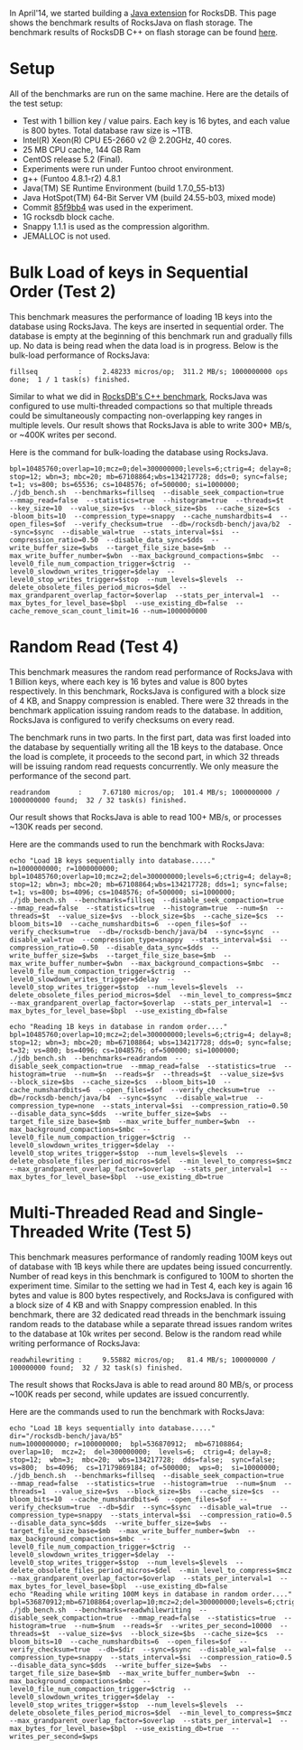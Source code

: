 In April'14, we started building a [Java extension](https://github.com/facebook/rocksdb/wiki/RocksJava-Basics) for RocksDB.  This page shows the benchmark results of RocksJava on flash storage.  The benchmark results of RocksDB C++ on flash storage can be found [here](https://github.com/facebook/rocksdb/wiki/Performance-Benchmarks).

# Setup
All of the benchmarks are run on the same machine. Here are the details of the test setup:

* Test with 1 billion key / value pairs. Each key is 16 bytes, and each value is 800 bytes. Total database raw size is ~1TB.
* Intel(R) Xeon(R) CPU E5-2660 v2 @ 2.20GHz, 40 cores.
* 25 MB CPU cache, 144 GB Ram
* CentOS release 5.2 (Final).
* Experiments were run under Funtoo chroot environment.
* g++ (Funtoo 4.8.1-r2) 4.8.1
* Java(TM) SE Runtime Environment (build 1.7.0_55-b13)
* Java HotSpot(TM) 64-Bit Server VM (build 24.55-b03, mixed mode)
* Commit [85f9bb4](https://github.com/facebook/rocksdb/commit/85f9bb4ef4845910f22d152b7c0d9c478da42fc7) was used in the experiment.
* 1G rocksdb block cache.
* Snappy 1.1.1 is used as the compression algorithm.
* JEMALLOC is not used.

# Bulk Load of keys in Sequential Order (Test 2)
This benchmark measures the performance of loading 1B keys into the database using RocksJava. The keys are inserted in sequential order.  The database is empty at the beginning of this benchmark run and gradually fills up.  No data is being read when the data load is in progress.  Below is the bulk-load performance of RocksJava:

    fillseq          :     2.48233 micros/op;  311.2 MB/s; 1000000000 ops done;  1 / 1 task(s) finished.

Similar to what we did in [RocksDB's C++ benchmark](https://github.com/facebook/rocksdb/wiki/Performance-Benchmarks), RocksJava was configured to use multi-threaded compactions so that multiple threads could be simultaneously compacting non-overlapping key ranges in multiple levels.  Our result shows that RocksJava is able to write 300+ MB/s, or ~400K writes per second. 

Here is the command for bulk-loading the database using RocksJava.

    bpl=10485760;overlap=10;mcz=0;del=300000000;levels=6;ctrig=4; delay=8; stop=12; wbn=3; mbc=20; mb=67108864;wbs=134217728; dds=0; sync=false; t=1; vs=800; bs=65536; cs=1048576; of=500000; si=1000000;
    ./jdb_bench.sh  --benchmarks=fillseq  --disable_seek_compaction=true  --mmap_read=false  --statistics=true  --histogram=true  --threads=$t  --key_size=10  --value_size=$vs  --block_size=$bs  --cache_size=$cs  --bloom_bits=10  --compression_type=snappy  --cache_numshardbits=4  --open_files=$of  --verify_checksum=true  --db=/rocksdb-bench/java/b2  --sync=$sync  --disable_wal=true  --stats_interval=$si  --compression_ratio=0.50  --disable_data_sync=$dds  --write_buffer_size=$wbs  --target_file_size_base=$mb  --max_write_buffer_number=$wbn  --max_background_compactions=$mbc  --level0_file_num_compaction_trigger=$ctrig  --level0_slowdown_writes_trigger=$delay  --level0_stop_writes_trigger=$stop  --num_levels=$levels  --delete_obsolete_files_period_micros=$del  --max_grandparent_overlap_factor=$overlap  --stats_per_interval=1  --max_bytes_for_level_base=$bpl  --use_existing_db=false  --cache_remove_scan_count_limit=16 --num=1000000000

# Random Read (Test 4)
This benchmark measures the random read performance of RocksJava with 1 Billion keys, where each key is 16 bytes and value is 800 bytes respectively.  In this benchmark, RocksJava is configured with a block size of 4 KB, and Snappy compression is enabled.  There were 32 threads in the benchmark application issuing random reads to the database.  In addition, RocksJava is configured to verify checksums on every read.

The benchmark runs in two parts.  In the first part, data was first loaded into the database by sequentially writing all the 1B keys to the database.  Once the load is complete, it proceeds to the second part, in which 32 threads will be issuing random read requests concurrently.  We only measure the performance of the second part.

    readrandom       :     7.67180 micros/op;  101.4 MB/s; 1000000000 / 1000000000 found;  32 / 32 task(s) finished.

Our result shows that RocksJava is able to read 100+ MB/s, or processes ~130K reads per second.

Here are the commands used to run the benchmark with RocksJava:

    echo "Load 1B keys sequentially into database....."
    n=1000000000; r=1000000000; bpl=10485760;overlap=10;mcz=2;del=300000000;levels=6;ctrig=4; delay=8; stop=12; wbn=3; mbc=20; mb=67108864;wbs=134217728; dds=1; sync=false; t=1; vs=800; bs=4096; cs=1048576; of=500000; si=1000000;
    ./jdb_bench.sh  --benchmarks=fillseq  --disable_seek_compaction=true  --mmap_read=false  --statistics=true  --histogram=true  --num=$n  --threads=$t  --value_size=$vs  --block_size=$bs  --cache_size=$cs  --bloom_bits=10  --cache_numshardbits=6  --open_files=$of  --verify_checksum=true  --db=/rocksdb-bench/java/b4  --sync=$sync  --disable_wal=true  --compression_type=snappy  --stats_interval=$si  --compression_ratio=0.50  --disable_data_sync=$dds  --write_buffer_size=$wbs  --target_file_size_base=$mb  --max_write_buffer_number=$wbn  --max_background_compactions=$mbc  --level0_file_num_compaction_trigger=$ctrig  --level0_slowdown_writes_trigger=$delay  --level0_stop_writes_trigger=$stop  --num_levels=$levels  --delete_obsolete_files_period_micros=$del  --min_level_to_compress=$mcz  --max_grandparent_overlap_factor=$overlap  --stats_per_interval=1  --max_bytes_for_level_base=$bpl  --use_existing_db=false

    echo "Reading 1B keys in database in random order...."
    bpl=10485760;overlap=10;mcz=2;del=300000000;levels=6;ctrig=4; delay=8; stop=12; wbn=3; mbc=20; mb=67108864; wbs=134217728; dds=0; sync=false; t=32; vs=800; bs=4096; cs=1048576; of=500000; si=1000000;
    ./jdb_bench.sh  --benchmarks=readrandom  --disable_seek_compaction=true  --mmap_read=false  --statistics=true  --histogram=true  --num=$n  --reads=$r  --threads=$t  --value_size=$vs  --block_size=$bs  --cache_size=$cs  --bloom_bits=10  --cache_numshardbits=6  --open_files=$of  --verify_checksum=true  --db=/rocksdb-bench/java/b4  --sync=$sync  --disable_wal=true  --compression_type=none  --stats_interval=$si  --compression_ratio=0.50  --disable_data_sync=$dds  --write_buffer_size=$wbs  --target_file_size_base=$mb  --max_write_buffer_number=$wbn  --max_background_compactions=$mbc  --level0_file_num_compaction_trigger=$ctrig  --level0_slowdown_writes_trigger=$delay  --level0_stop_writes_trigger=$stop  --num_levels=$levels  --delete_obsolete_files_period_micros=$del  --min_level_to_compress=$mcz  --max_grandparent_overlap_factor=$overlap  --stats_per_interval=1  --max_bytes_for_level_base=$bpl  --use_existing_db=true

# Multi-Threaded Read and Single-Threaded Write (Test 5)
This benchmark measures performance of randomly reading 100M keys out of database with 1B keys while there are updates being issued concurrently.  Number of read keys in this benchmark is configured to 100M to shorten the experiment time.  Similar to the setting we had in Test 4, each key is again 16 bytes and value is 800 bytes respectively, and RocksJava is configured with a block size of 4 KB and with Snappy compression enabled.  In this benchmark, there are 32 dedicated read threads in the benchmark issuing random reads to the database while a separate thread issues random writes to the database at 10k writes per second.  Below is the random read while writing performance of RocksJava:

    readwhilewriting :     9.55882 micros/op;   81.4 MB/s; 100000000 / 100000000 found;  32 / 32 task(s) finished.

The result shows that RocksJava is able to read around 80 MB/s, or process ~100K reads per second, while updates are issued concurrently.

Here are the commands used to run the benchmark with RocksJava:

    echo "Load 1B keys sequentially into database....."
    dir="/rocksdb-bench/java/b5"
    num=1000000000; r=100000000;  bpl=536870912;  mb=67108864;  overlap=10;  mcz=2;  del=300000000;  levels=6;  ctrig=4; delay=8;  stop=12;  wbn=3;  mbc=20;  wbs=134217728;  dds=false;  sync=false;  vs=800;  bs=4096;  cs=17179869184; of=500000;  wps=0;  si=10000000;
    ./jdb_bench.sh  --benchmarks=fillseq  --disable_seek_compaction=true  --mmap_read=false  --statistics=true  --histogram=true  --num=$num  --threads=1  --value_size=$vs  --block_size=$bs  --cache_size=$cs  --bloom_bits=10  --cache_numshardbits=6  --open_files=$of  --verify_checksum=true  --db=$dir  --sync=$sync  --disable_wal=true  --compression_type=snappy  --stats_interval=$si  --compression_ratio=0.5  --disable_data_sync=$dds  --write_buffer_size=$wbs  --target_file_size_base=$mb  --max_write_buffer_number=$wbn  --max_background_compactions=$mbc  --level0_file_num_compaction_trigger=$ctrig  --level0_slowdown_writes_trigger=$delay  --level0_stop_writes_trigger=$stop  --num_levels=$levels  --delete_obsolete_files_period_micros=$del  --min_level_to_compress=$mcz  --max_grandparent_overlap_factor=$overlap  --stats_per_interval=1  --max_bytes_for_level_base=$bpl  --use_existing_db=false
    echo "Reading while writing 100M keys in database in random order...."
    bpl=536870912;mb=67108864;overlap=10;mcz=2;del=300000000;levels=6;ctrig=4;delay=8;stop=12;wbn=3;mbc=20;wbs=134217728;dds=false;sync=false;t=32;vs=800;bs=4096;cs=17179869184;of=500000;wps=10000;si=10000000;
    ./jdb_bench.sh  --benchmarks=readwhilewriting  --disable_seek_compaction=true  --mmap_read=false  --statistics=true  --histogram=true  --num=$num  --reads=$r  --writes_per_second=10000  --threads=$t  --value_size=$vs  --block_size=$bs  --cache_size=$cs  --bloom_bits=10  --cache_numshardbits=6  --open_files=$of  --verify_checksum=true  --db=$dir  --sync=$sync  --disable_wal=false  --compression_type=snappy  --stats_interval=$si  --compression_ratio=0.5  --disable_data_sync=$dds  --write_buffer_size=$wbs  --target_file_size_base=$mb  --max_write_buffer_number=$wbn  --max_background_compactions=$mbc  --level0_file_num_compaction_trigger=$ctrig  --level0_slowdown_writes_trigger=$delay  --level0_stop_writes_trigger=$stop  --num_levels=$levels  --delete_obsolete_files_period_micros=$del  --min_level_to_compress=$mcz  --max_grandparent_overlap_factor=$overlap  --stats_per_interval=1  --max_bytes_for_level_base=$bpl  --use_existing_db=true  --writes_per_second=$wps